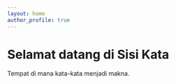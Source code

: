 ```yaml
---
layout: home
author_profile: true
---
```


# Selamat datang di **Sisi Kata**  
Tempat di mana kata-kata menjadi makna.